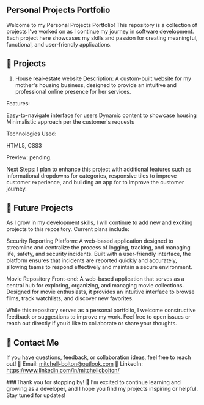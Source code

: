 ## Personal Projects Portfolio

Welcome to my Personal Projects Portfolio! This repository is a collection of projects I’ve worked on as I continue my journey in software development. Each project here showcases my skills and passion for creating meaningful, functional, and user-friendly applications.

## 📂 Projects
    
1. House real-estate website 
Description:
A custom-built website for my mother's housing business, designed to provide an intuitive and professional online presence for her services.

Features:

Easy-to-navigate interface for users
Dynamic content to showcase housing
Minimalistic approach per the customer's requests

Technologies Used:

HTML5, CSS3

Preview: pending.

Next Steps:
I plan to enhance this project with additional features such as informational dropdowns for categories, responsive tiles to improve customer experience, and building an app for to improve the customer journey. 

## 🚀 Future Projects
As I grow in my development skills, I will continue to add new and exciting projects to this repository. Current plans include:

Security Reporting Platform: A web-based application designed to streamline and centralize the process of logging, tracking, and managing life, safety, and security incidents. Built with a user-friendly interface, the platform ensures that incidents are reported quickly and accurately, allowing teams to respond effectively and maintain a secure environment.

Movie Repository Front-end: A web-based application that serves as a central hub for exploring, organizing, and managing movie collections. Designed for movie enthusiasts, it provides an intuitive interface to browse films, track watchlists, and discover new favorites.

While this repository serves as a personal portfolio, I welcome constructive feedback or suggestions to improve my work. Feel free to open issues or reach out directly if you’d like to collaborate or share your thoughts.

## 📧 Contact Me
If you have questions, feedback, or collaboration ideas, feel free to reach out!
📩 Email: mitchell-bolton@outlook.com
📱 LinkedIn: https://www.linkedin.com/in/mitchellcbolton/

###Thank you for stopping by! 🌟
I’m excited to continue learning and growing as a developer, and I hope you find my projects inspiring or helpful. Stay tuned for updates!


